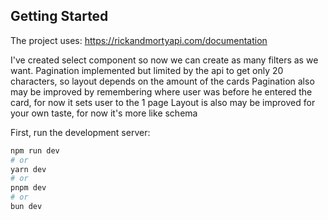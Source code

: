 ## Getting Started

The project uses: https://rickandmortyapi.com/documentation

I've created select component so now we can create as many filters as we want.
Pagination implemented but limited by the api to get only 20 characters, so layout depends on the amount of the cards
Pagination also may be improved by remembering where user was before he entered the card, for now it sets user to the 1 page
Layout is also may be improved for your own taste, for now it's more like schema

First, run the development server:

```bash
npm run dev
# or
yarn dev
# or
pnpm dev
# or
bun dev
```

